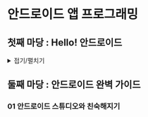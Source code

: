 # 안드로이드 앱 프로그래밍

##  첫째 마당 : Hello! 안드로이드


<details>
<summary>접기/펼치기</summary>

### 01 안드로이드란?

#### 01-1 안드로이드 이해하기

1. 오픈 소스
2. 자바 언어
3. 제공된 컴포넌트로 플랫폼 신경 쓰지 않음
4. 다른 사람 앱 연동
5. 다양한 기능 지원
6. ART 런타임

#### 01-2 안드로이드의 흐름 살펴보기

### 02 개발 도구 설치하기

#### 02-1 안드로이드 스튜디오 설치하기

### 03 첫 번째 앱 만들기

#### 03-1 첫 프로젝트 만들기

#### 03-2 에뮬레이터로 Hello World 앱 실행하기

가상 단말 만들기

에뮬레이터를 사용하여 앱 실행하기

    Shift + F10

#### 03-3 Hello 프로젝트 하나씩 바꾸어보기

MainActivity.java 자세히 살펴보기

    super.onCreate(savedInstanceState); 
    // super -> 상속 받은 부모의
    // oncreate -> 함수 호출
    setContentView(R.layout.activity_main);
    // setContentView -> 화면에 무엇을 보여줄지 설정
    // R.layout.activity_main -> 화면 모양의 정보


### 04 실제 단말 연결하기

</details>

## 둘째 마당 : 안드로이드 완벽 가이드

### 01 안드로이드 스튜디오와 친숙해지기